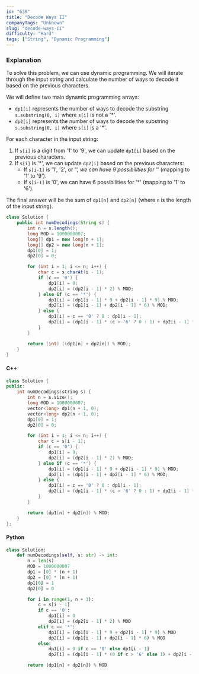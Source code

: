 ```yaml
---
id: "639"
title: "Decode Ways II"
companyTags: "Unknown"
slug: "decode-ways-ii"
difficulty: "Hard"
tags: ["String", "Dynamic Programming"]
---
```


### Explanation
To solve this problem, we can use dynamic programming. We will iterate through the input string and calculate the number of ways to decode it based on the previous characters.

We will define two main dynamic programming arrays:
- `dp1[i]` represents the number of ways to decode the substring `s.substring(0, i)` where `s[i]` is not a '*'.
- `dp2[i]` represents the number of ways to decode the substring `s.substring(0, i)` where `s[i]` is a '*'.

For each character in the input string:
1. If `s[i]` is a digit from '1' to '9', we can update `dp1[i]` based on the previous characters.
2. If `s[i]` is '*', we can update `dp2[i]` based on the previous characters:
   - If `s[i-1]` is '1', '2', or '*', we can have 9 possibilities for '*' (mapping to '1' to '9').
   - If `s[i-1]` is '0', we can have 6 possibilities for '*' (mapping to '1' to '6').

The final answer will be the sum of `dp1[n]` and `dp2[n]` (where `n` is the length of the input string).

```java
class Solution {
    public int numDecodings(String s) {
        int n = s.length();
        long MOD = 1000000007;
        long[] dp1 = new long[n + 1];
        long[] dp2 = new long[n + 1];
        dp1[0] = 1;
        dp2[0] = 0;

        for (int i = 1; i <= n; i++) {
            char c = s.charAt(i - 1);
            if (c == '0') {
                dp1[i] = 0;
                dp2[i] = (dp2[i - 1] * 2) % MOD;
            } else if (c == '*') {
                dp1[i] = (dp1[i - 1] * 9 + dp2[i - 1] * 9) % MOD;
                dp2[i] = (dp1[i - 1] + dp2[i - 1] * 6) % MOD;
            } else {
                dp1[i] = c == '0' ? 0 : dp1[i - 1];
                dp2[i] = (dp1[i - 1] * (c > '6' ? 0 : 1) + dp2[i - 1] * (c > '6' ? 0 : 1)) % MOD;
            }
        }

        return (int) ((dp1[n] + dp2[n]) % MOD);
    }
}
```

#### C++
```cpp
class Solution {
public:
    int numDecodings(string s) {
        int n = s.size();
        long MOD = 1000000007;
        vector<long> dp1(n + 1, 0);
        vector<long> dp2(n + 1, 0);
        dp1[0] = 1;
        dp2[0] = 0;

        for (int i = 1; i <= n; i++) {
            char c = s[i - 1];
            if (c == '0') {
                dp1[i] = 0;
                dp2[i] = (dp2[i - 1] * 2) % MOD;
            } else if (c == '*') {
                dp1[i] = (dp1[i - 1] * 9 + dp2[i - 1] * 9) % MOD;
                dp2[i] = (dp1[i - 1] + dp2[i - 1] * 6) % MOD;
            } else {
                dp1[i] = c == '0' ? 0 : dp1[i - 1];
                dp2[i] = (dp1[i - 1] * (c > '6' ? 0 : 1) + dp2[i - 1] * (c > '6' ? 0 : 1)) % MOD;
            }
        }

        return (dp1[n] + dp2[n]) % MOD;
    }
};
```

#### Python
```python
class Solution:
    def numDecodings(self, s: str) -> int:
        n = len(s)
        MOD = 1000000007
        dp1 = [0] * (n + 1)
        dp2 = [0] * (n + 1)
        dp1[0] = 1
        dp2[0] = 0

        for i in range(1, n + 1):
            c = s[i - 1]
            if c == '0':
                dp1[i] = 0
                dp2[i] = (dp2[i - 1] * 2) % MOD
            elif c == '*':
                dp1[i] = (dp1[i - 1] * 9 + dp2[i - 1] * 9) % MOD
                dp2[i] = (dp1[i - 1] + dp2[i - 1] * 6) % MOD
            else:
                dp1[i] = 0 if c == '0' else dp1[i - 1]
                dp2[i] = (dp1[i - 1] * (0 if c > '6' else 1) + dp2[i - 1] * (0 if c > '6' else 1)) % MOD

        return (dp1[n] + dp2[n]) % MOD
```